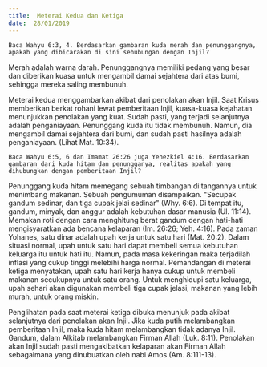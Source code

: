 ```yaml
---
title:  Meterai Kedua dan Ketiga
date:  28/01/2019
---
```


`Baca Wahyu 6:3, 4. Berdasarkan gambaran kuda merah dan penunggangnya, apakah yang dibicarakan di sini sehubungan dengan Injil?`

Merah adalah warna darah. Penunggangnya memiliki pedang yang besar dan diberikan kuasa untuk mengambil damai sejahtera dari atas bumi, sehingga mereka saling membunuh.

Meterai kedua menggambarkan akibat dari penolakan akan Injil. Saat Krisus memberikan berkat rohani lewat pemberitaan Injil, kuasa-kuasa kejahatan menunjukkan penolakan yang kuat. Sudah pasti, yang terjadi selanjutnya adalah penganiayaan. Penunggang kuda itu tidak membunuh. Namun, dia mengambil damai sejahtera dari bumi, dan sudah pasti hasilnya adalah penganiayaan. (Lihat Mat. 10:34).

`Baca Wahyu 6:5, 6 dan Imamat 26:26 juga Yehezkiel 4:16. Berdasarkan gambaran dari kuda hitam dan penungganya, realitas apakah yang dihubungkan dengan pemberitaan Injil?`

Penunggang kuda hitam memegang sebuah timbangan di tangannya untuk menimbang makanan. Sebuah pengumuman disampaikan. "Secupak gandum sedinar, dan tiga cupak jelai sedinar" (Why. 6:6). Di tempat itu, gandum, minyak, dan anggur adalah kebutuhan dasar manusia (Ul. 11:14). Memakan roti dengan cara menghitung berat gandum dengan hati-hati mengisyaratkan ada bencana kelaparan (Im. 26:26; Yeh. 4:16). Pada zaman Yohanes, satu dinar adalah upah kerja untuk satu hari (Mat. 20:2). Dalam situasi normal, upah untuk satu hari dapat membeli semua kebutuhan keluarga itu untuk hati itu. Namun, pada masa kekeringan maka terjadilah inflasi yang cukup tinggi melebihi harga normal. Pemandangan di meterai ketiga menyatakan, upah satu hari kerja hanya cukup untuk membeli makanan secukupnya untuk satu orang. Untuk menghidupi satu keluarga, upah sehari akan digunakan membeli tiga cupak jelasi, makanan yang lebih murah, untuk orang miskin.

Penglihatan pada saat meterai ketiga dibuka menunjuk pada akibat selanjutnya dari penolakan akan Injil. Jika kuda putih melambangkan pemberitaan Injil, maka kuda hitam melambangkan tidak adanya Injil. Gandum, dalam Alkitab melambangkan Firman Allah (Luk. 8:11). Penolakan akan Injil sudah pasti mengakibatkan kelaparan akan Firman Allah sebagaimana yang dinubuatkan oleh nabi Amos (Am. 8:111-13).